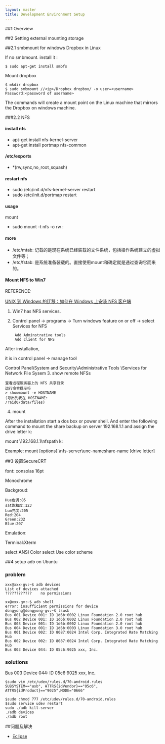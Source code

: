 ```yaml
---
layout: master
title: Development Environment Setup
---
```


##1 Overview


##2 Setting external mounting storage

##2.1 smbmount for windows Dropbox in Linux

If no smbmount. install it :

    $ sudo apt-get install smbfs

Mount dropbox

    $ mkdir dropbox
    $ sudo smbmount //<ip>/Dropbox dropbox/ -o user=<username>
    Password:<password of username>

The commands will create a mount point on the Linux machine that mirrors the Dropbox on <username> windows machine.


###2.2 NFS

#### install nfs

- apt-get install nfs-kernel-server
- apt-get install portmap nfs-common

#### /etc/exports
- <nfs path>  *(rw,sync,no_root_squash)

#### restart nfs

- sudo /etc/init.d/nfs-kernel-server restart
- sudo /etc/init.d/portmap restart

#### usage

mount

- sudo mount -t nfs -o rw <nfs server ip>:<path-to-be-mounted> <path-to-mount-to>


#### more

- /etc/mtab: 记载的是现在系统已经装载的文件系统，包括操作系统建立的虚拟文件等；
- /etc/fstab: 是系统准备装载的。直接使用mount和确定就是通过查询它而来的。

#### Mount NFS to Win7

REFERENCE:

[UNIX 到 Windows 的迁移：如何在 Windows 上安装 NFS 客户端](http://www.kutea.net/60.html)

1. Win7 has NFS services.

2. Control panel -> programs -> Turn windows feature on or off -> select Services for NFS
	
	
		Add Adminstrative tools
		Add client for NFS

After installation, 

it is in control panel -> manage tool

Control Panel\System and Security\Administrative Tools
\Services for Network File Sysem
3. show remote NFSs

	查看远程服务器上的 NFS 共享目录
	运行命令提示符
	> showmount -e HOSTNAME
	(导出列表在 HOSTNAME:
	/raid0/data/files)

4. mount

 After the installation start a dos box or power shell. And enter the following command to mount the share backup on server 192.168.1.1 and assign the drive letter k:

mount \\192.168.1.1\nfspath k:

Example: mount [options] \\nfs-server\unc-nameshare-name [drive letter]


##3 设置SecureCRT

font: consolas 16pt

Monochrome

Backgroud:

	Hue色调:85
	sat饱和度:123
	Lum亮度:205
	Red:204
	Green:232
	Blue:207

Emulation:

Terminal:Xterm

select ANSI Color
select Use color scheme

##4 setup adb on Ubuntu

### problem
	xxx@xxx-gv:~$ adb devices
	List of devices attached 
	????????????    no permissions
	
	xx@xxx-gv:~$ adb shell
	error: insufficient permissions for device
	dongyong@dongyong-gv:~$ lsusb
	Bus 001 Device 001: ID 1d6b:0002 Linux Foundation 2.0 root hub
	Bus 002 Device 001: ID 1d6b:0002 Linux Foundation 2.0 root hub
	Bus 003 Device 001: ID 1d6b:0002 Linux Foundation 2.0 root hub
	Bus 004 Device 001: ID 1d6b:0003 Linux Foundation 3.0 root hub
	Bus 001 Device 002: ID 8087:0024 Intel Corp. Integrated Rate Matching Hub
	Bus 002 Device 002: ID 8087:0024 Intel Corp. Integrated Rate Matching Hub
	Bus 003 Device 044: ID 05c6:9025 xxx, Inc. 

### solutions

Bus 003 Device 044: ID 05c6:9025 xxx, Inc. 
	
	$sudo vim /etc/udev/rules.d/70-android.rules	
	SUBSYSTEM=="usb", ATTRS{idVendor}=="05c6", ATTRS{idProduct}=="9025",MODE="0666"

	$sudo chmod 777 /etc/udev/rules.d/70-android.rules	
	$sudo service udev restart	
	sudo ./adb kill-server	
	./adb devices
	./adb root 	

##问题及解决

- [Eclipse](eclipse-problem.html)
